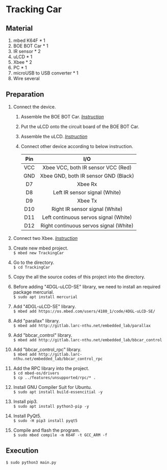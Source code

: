 # Tracking Car

## Material

1. mbed K64F * 1
2. BOE BOT Car * 1
3. IR sensor * 2
4. uLCD * 1
5. Xbee * 2
6. PC * 1
7. microUSB to USB converter * 1
8. Wire several

## Preparation

1. Connect the device.
	1. Assemble the BOE BOT Car. [*Instruction*](http://www1.ee.nthu.edu.tw/ee240500/mbed-lab-12-boe-bot-car.html#assemble-your-propeller-boe-bot)
	2. Put the uLCD onto the circuit board of the BOE BOT Car.
	3. Assemble the uLCD. [*Instruction*](http://www1.ee.nthu.edu.tw/ee240500/mbed-lab-4-liquid-crystal-displays.html#color-lcd-display-ulcd-144g2-ar)
	4. Connect other device according to below instruction.  

         Pin|I/O  
         :---:|:---:  
         VCC|Xbee VCC, both IR sensor VCC (Red)  
         GND|Xbee GND, both IR sensor GND (Black)  
         D7|Xbee Rx  
         D8|Left IR sensor signal (White)  
         D9|Xbee Tx  
         D10|Right IR sensor signal (White)  
         D11|Left continuous servos signal (White)  
         D12|Right continuous servos signal (White)  
         
2. Connect two Xbee. [*Instruction*](http://www1.ee.nthu.edu.tw/ee240500/mbed-lab-9-wireless-communication-xbee.html#test-and-configure-xbee-with-screen)

3. Create new mbed project.  
`$ mbed new TrackingCar`

4. Go to the directory.  
`$ cd TrackingCar`

5. Copy the all the source codes of this project into the directory.  

6. Before adding "4DGL-uLCD-SE" library, we need to install an required package mercurial.  
`$ sudo apt install mercurial`

7. Add "4DGL-uLCD-SE" library.  
`$ mbed add https://os.mbed.com/users/4180_1/code/4DGL-uLCD-SE/`

8. Add "parallax" library.  
`$ mbed add http://gitlab.larc-nthu.net/embedded_lab/parallax`

9. Add "bbcar_control" library.  
`$ mbed add http://gitlab.larc-nthu.net/embedded_lab/bbcar_control`

10. Add "bbcar_control_rpc" library.  
`$ mbed add http://gitlab.larc-nthu.net/embedded_lab/bbcar_control_rpc`

11. Add the RPC library into the project.  
`$ cd mbed-os/drivers`  
`$ cp ../features/unsupported/rpc/* .`

12. Install GNU Compiler Suit for Ubuntu.  
`$ sudo apt install build-essencitial -y`

13. Install pip3.  
`$ sudo apt install python3-pip -y`

14. Install PyQt5.  
`$ sudo -H pip3 install pyqt5`

15. Compile and flash the program.  
`$ sudo mbed compile -m K64F -t GCC_ARM -f`

## Execution

`$ sudo python3 main.py`
